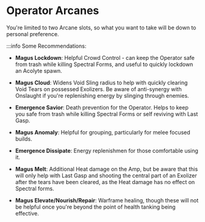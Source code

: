 # Operator Arcanes

You're limited to two Arcane slots, so what you want to take will be down to personal preference. 

:::info Some Recommendations:

- **Magus Lockdown**: Helpful Crowd Control - can keep the Operator safe from trash while killing Spectral Forms, and useful to quickly lockdown an Acolyte spawn.

- **Magus Cloud**: Widens Void Sling radius to help with quickly clearing Void Tears on possessed Exolizers. Be aware of anti-synergy with Onslaught if you're replenishing energy by slinging through enemies.

- **Emergence Savior**: Death prevention for the Operator. Helps to keep you safe from trash while killing Spectral Forms or self reviving with Last Gasp.

- **Magus Anomaly**: Helpful for grouping, particularly for melee focused builds.

- **Emergence Dissipate**: Energy replenishmen for those comfortable using it.

- **Magus Melt**: Additional Heat damage on the Amp, but be aware that this will only help with Last Gasp and shooting the central part of an Exolizer after the tears have been cleared, as the Heat damage has no effect on Spectral forms.

- **Magus Elevate/Nourish/Repair**: Warframe healing, though these will not be helpful once you're beyond the point of health tanking being effective.